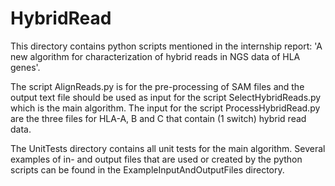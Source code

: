 # HybridRead

This directory contains python scripts mentioned in the internship report: 'A new algorithm for characterization of hybrid reads in NGS data of HLA genes'.

The script AlignReads.py is for the pre-processing of SAM files and the output text file should be used as input for the script SelectHybridReads.py which is the main algorithm. The input for the script ProcessHybridRead.py are the three files for HLA-A, B and C that contain (1 switch) hybrid read data.

The UnitTests directory contains all unit tests for the main algorithm. Several examples of in- and output files that are used or created by the python scripts can be found in the ExampleInputAndOutputFiles directory.

